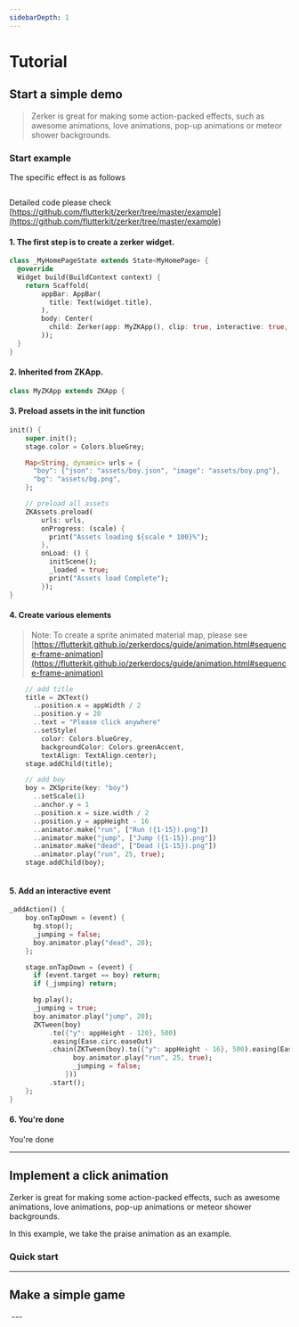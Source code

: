```yaml
---
sidebarDepth: 1
---
```


# Tutorial


## Start a simple demo

> Zerker is great for making some action-packed effects, such as awesome animations, love animations, pop-up animations or meteor shower backgrounds.

### Start example

The specific effect is as follows

<img :src="$withBase('/images/example/example1.gif')" alt="">

Detailed code please check [https://github.com/flutterkit/zerker/tree/master/example](https://github.com/flutterkit/zerker/tree/master/example)

#### 1. The first step is to create a zerker widget.

```dart
class _MyHomePageState extends State<MyHomePage> {
  @override
  Widget build(BuildContext context) {
    return Scaffold(
        appBar: AppBar(
          title: Text(widget.title),
        ),
        body: Center(
          child: Zerker(app: MyZKApp(), clip: true, interactive: true, width: 350, height: 350),
        ));
  }
}
```

#### 2. Inherited from ZKApp.
```dart
class MyZKApp extends ZKApp {
```

#### 3. Preload assets in the init function
```dart
init() {
    super.init();
    stage.color = Colors.blueGrey;

    Map<String, dynamic> urls = {
      "boy": {"json": "assets/boy.json", "image": "assets/boy.png"},
      "bg": "assets/bg.png",
    };

    // preload all assets
    ZKAssets.preload(
        urls: urls,
        onProgress: (scale) {
          print("Assets loading ${scale * 100}%");
        },
        onLoad: () {
          initScene();
          _loaded = true;
          print("Assets load Complete");
        });
}
```

#### 4. Create various elements

> Note: To create a sprite animated material map, please see [https://flutterkit.github.io/zerkerdocs/guide/animation.html#sequence-frame-animation](https://flutterkit.github.io/zerkerdocs/guide/animation.html#sequence-frame-animation)

```dart
    // add title
    title = ZKText()
      ..position.x = appWidth / 2
      ..position.y = 20
      ..text = "Please click anywhere"
      ..setStyle(
        color: Colors.blueGrey, 
        backgroundColor: Colors.greenAccent, 
        textAlign: TextAlign.center);
    stage.addChild(title);

    // add boy
    boy = ZKSprite(key: "boy")
      ..setScale(1)
      ..anchor.y = 1
      ..position.x = size.width / 2
      ..position.y = appHeight - 16
      ..animator.make("run", ["Run ({1-15}).png"])
      ..animator.make("jump", ["Jump ({1-15}).png"])
      ..animator.make("dead", ["Dead ({1-15}).png"])
      ..animator.play("run", 25, true);
    stage.addChild(boy);
```

<img :src="$withBase('/images/example/boy.png')" alt="">


#### 5. Add an interactive event
```dart
_addAction() {
    boy.onTapDown = (event) {
      bg.stop();
      _jumping = false;
      boy.animator.play("dead", 20);
    };

    stage.onTapDown = (event) {
      if (event.target == boy) return;
      if (_jumping) return;

      bg.play();
      _jumping = true;
      boy.animator.play("jump", 20);
      ZKTween(boy)
          .to({"y": appHeight - 120}, 500)
          .easing(Ease.circ.easeOut)
          .chain(ZKTween(boy).to({"y": appHeight - 16}, 500).easing(Ease.circ.easeIn).onComplete((obj) {
                boy.animator.play("run", 25, true);
                _jumping = false;
              }))
          .start();
    };
}
```

#### 6. You're done

You're done

---

## Implement a click animation

Zerker is great for making some action-packed effects, such as awesome animations, love animations, pop-up animations or meteor shower backgrounds.

In this example, we take the praise animation as an example.

### Quick start

---

## Make a simple game  

<img :src="$withBase('/images/wallpaper/04.jpg')" alt="">
---